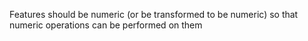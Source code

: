 
Features should be numeric (or be transformed to be numeric) so that numeric operations can be performed on them


